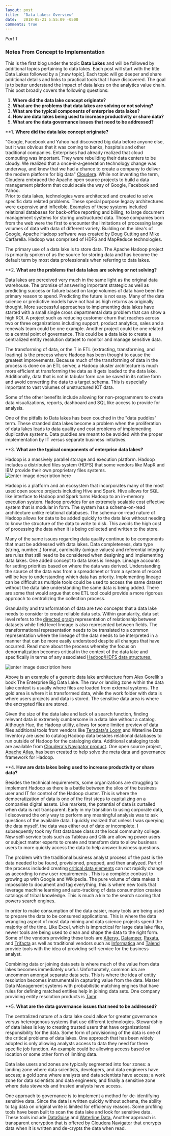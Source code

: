 ```yaml
---
layout: post
title:  "Data Lakes: Overview"
date:   2018-05-21 5:55:09 -0500
comments: true
---
```


_Part 1_
### Notes From Concept to Implementation  

 This is the first blog under the topic **Data Lakes** and will be followed by additional topics pertaining to data lakes.  Each post will start with the title Data Lakes followed by a [:new topic].  Each topic will go deeper and share additional details and links to practical tools that I have discovered.  The goal is to better understand the impact of data lakes on the analytics value chain.   This post broadly covers the following questions:
 1. **Where did the data lake concept originate?**
 2. **What are the problems that data lakes are solving or not solving?**
 3. **What are the typical components of enterprise data lakes?**
 4. **How are data lakes being used to increase productivity or share data?**
 5. **What are the data governance issues that need to be addressed?**  


**1. **Where did the data lake concept originate?**

"Google, Facebook and Yahoo had discovered big data before anyone else, but it was obvious that it was coming to banks, hospitals and other traditional companies. Enterprises had already realized that cloud computing was important. They were rebuilding their data centers to be cloudy. We realized that a once‑in‑a‑generation technology change was underway, and knew that we had a chance to create a company to deliver the modern platform for big data"  [Cloudera](https://www.sec.gov/Archives/edgar/data/1535379/000162828017003221/projectthunders-1.htm#seac698b4139f443582aeb0a2fd342826).  While not inventing the term, Cloudera embraced the Apache open source projects to build a data management platform that could scale the way of Google, Facebook and Yahoo.   
Prior to data lakes, technologies were architected and created to solve specific data related problems.  These special purpose legacy architectures were expensive and inflexible.  Examples of these systems included relational databases for back-office reporting and billing, to large document management systems for storing unstructured data.  Those companies born from the web were the first to encounter the limitations of processing large volumes of data with data of different variety.  Building on the idea's of  Google, Apache Hadoop software was created by Doug Cutting and Mike Carfarella.  Hadoop was comprised of HDFS and MapReduce technologies.   

The primary use of a data lake is to store data.  The Apache Hadoop project is primarily spoken of as the source for storing data and has become the default term by most data professionals when referring to data lakes.



**2. **What are the problems that data lakes are solving or not solving?**

Data lakes are perceived very much in the same light as the original data warehouse. The promise of answering important strategic as well as predicting success or failure based on large volumes of data have been the primary reason to spend. Predicting the future is not easy. Many of the data science or predictive models have not had as high returns as originally thought.  More successful approaches to implementing data lakes have started with a small single cross departmental data problem that can show a high ROI.  A project such as reducing customer churn that reaches across two or three organizations including support, product analytics, sales and a renewals team could be one example.  Another project could be one related to a central point of governance.  This could be a data lake to create a centralized entity resolution dataset to monitor and manage sensitive data.     

The transforming of data, or the T in ETL (extracting, transforming, and loading) is the process where Hadoop has been thought to cause the greatest improvements.  Because much of the transforming of data in the process is done on an ETL server, a Hadoop cluster architecture is much more efficient at transforming the data as it gets loaded to the data lake.  Additionally, data that is not in tabular form can be saved in its native form and avoid converting the data to a target schema.   This is especially important to vast volumes of unstructured IOT data.

Some of the other benefits include allowing for non-programmers to create data visualizations, reports, dashboard and SQL like access to provide for analysis.   

One of the pitfalls to Data lakes has been couched in the "data puddles" term.  These stranded data lakes become a problem when the proliferation of data lakes leads to data quality and cost problems of implementing duplicative systems.  Data puddles are meant to be avoided with the proper implementation by IT versus separate business initiatives.  

**3.  **What are the typical components of enterprise data lakes?**

Hadoop is a massively parallel storage and execution platform.  Hadoop includes a distributed files system (HDFS) that some vendors like MapR and IBM provide their own proprietary files systems.  
![enter image description here](https://lh3.googleusercontent.com/qZGmOopCmnwsJI5NyI1gj9EwqZ58kJepgyB9aCrHXAhG4aDlB2WUrAkmBpOp6mtysXDUaXfJ4DMDQw "Storage System")

Hadoop is a platform and an ecosystem that incorporates many of the most used open source projects including Hive and Spark.  Hive allows for SQL like interface to Hadoop and Spark turns Hadoop to an in-memory execution system.  Hadoop provides for an extremely scalable cost effective system that is modular in form.  The system has a schema-on-read architecture unlike relational databases.  The schema-on-read nature of Hadoop allows for data to be added quickly to the data lake without needing to know the structure of the data to write to disk.  This avoids the high cost of processing the data when it is being collected and written to the store.  

Many of the same issues regarding data quality continue to be components that must be addressed with data lakes.  Data completeness,  data type (string, number..) format, cardinality (unique values) and referential integrity are rules that still need to be considered when designing and implementing data lakes. One added concept to data lakes is lineage.  Lineage accounts for setting priorities based on where the data was derived.  Understanding the source of the data was from a spreadsheet or from a system of record will be key to understanding which data has priority.  Implementing lineage can be difficult as multiple tools could be used to access the same dataset without the data lake understanding the same data is being added. There are some that would argue that one ETL tool could provide a more rigorous approach to centralizing the collection process.  

Granularity and transformation of data are two concepts that a data lake needs to consider to create reliable data sets.  Within granularity, data set level refers to the  [directed graph](https://medium.freecodecamp.org/i-dont-understand-graph-theory-1c96572a1401) representation of relationship between datasets while field level lineage is also represented between fields. The transformational representation needs to be translated to a common representation where the lineage of the data needs to be interpreted in a manner that can be more easily understood despite all changes that have occurred.  Read more about the process whereby the focus on denormalization becomes critical in the context of the data lake and specifically in terms of any associated [Hadoop/HDFS data structures.](http://www.ibmbigdatahub.com/blog/charting-data-lake-model-normalization-patterns-data-lakes)

![enter image description here](https://lh3.googleusercontent.com/9QNxGMJEWXgHYbG4bKLaImavVnlgMUGvINieD--K8NG0WqE8hj_6b7X2RlyGJhEx2mo11kh1zCjS1A "Data Lake Architecture")

Above is an example of a generic data lake architecture from Alex Gorelik's book The Enterprise Big Data Lake.
The raw or landing zone within the data lake context is usually where files are loaded from external systems.  The gold area is where it is transformed data, while the work folder with data is where users projects and data is stored.  The sensitive data area is where the encrypted files are stored.

Given the size of the data lake and lack of a search function, finding relevant data is extremely cumbersome in a data lake without a catalog.  Although Hue, the Hadoop utility, allows for some limited preview of data files additional tools from vendors like [Teradata's Loom](https://www.prnewswire.com/news-releases/teradata-loom-radically-increases-data-lake-productivity-300034309.html)  and Waterline Data Inventory are used to catalog Hadoop data besides relational databases to run outside of Hadoop for the cataloging data. Additional cataloging tools are available from [Cloudera's Navigator product](https://www.cloudera.com/products/product-components/cloudera-navigator.html).  One open source project, [Apache Atlas,](https://atlas.apache.org/) has been created to help solve the meta data and governance framework for Hadoop.

**4.  **How are data lakes being used to increase productivity or share data?**

Besides the technical requirements, some organizations are struggling to implement Hadoop as there is a battle between the silos of the business user and IT for control of the Hadoop cluster.   This is where the democratization of data is one of the first steps to capitalizing on a companies digital assets. Like markets, the potential of data is curtailed when data is not transparent.  Early in my transition to using corporate data, I discovered the only way to perform any meaningful analysis was to ask questions of the available data. I quickly realized that unless I was querying the data myself, the data was either out of date or incomplete. I subsequently took my first database class at the local community college.  New self-service tools such as Tableau and Qlik are allowing power users or subject matter experts to create and transform data to allow business users to more quickly access the data to help answer business questions.

The problem with the traditional business analyst process of the past is the data needed to be found, provisioned, prepped, and then analyzed.  Part of the process included creating [critical data elements](https://en.wikipedia.org/wiki/Data_element_definition) can not rapidly change as according to new user requirements . This is a complete contrast to growing up with Google and Wikipedia.  The pure volume of data makes it impossible to document and tag everything, this is where new tools that leverage machine learning and auto-tracking of data consumption creates catalogs of tribal knowledge.  This is much a kin to the search scoring that powers search engines.   

In order to make consumption of the data easier, many tools are being used to prepare the data to be consumed applications.  This is where the data wrangling aspect of most data mining and data science projects spend the majority of the time. Like Excel, which is impractical for large data lake files, newer tools are being used to clean and shape the data to the right form.  Some of the vendors providing these tools are [Alteryx](https://www.alteryx.com/analytics/pages/trial?utm_source=google&lsm=google&utm_medium=cpc&utm_campaign=Demgen%20Mixed%20-%20Brand_New&utm_content=Trial&utm_term=alteryx&utm_adid=205401968765&gclid=Cj0KCQjw3InYBRCLARIsAG6bfMR9jexiDucFtkZaQlHRP4YskOYXkjHH-otnrB6VsirkqAaMk54KnkAaAhiIEALw_wcB), [Datameer](https://www.datameer.com/), [Paxata](https://www.paxata.com/), and [Trifacta](https://www.trifacta.com/) as well as traditional vendors such as [Informatica](https://www.informatica.com/lp/gartner-leadership.html?gclid=Cj0KCQjw3InYBRCLARIsAG6bfMQ24lWtRi7q5p1kwyp5C7_Q__XreO6DO7y9SjvM1vlb3owsUTFNSvoaAkVrEALw_wcB&formid=3599&programName=17Q2-PPC1-GBL-NA-Gartner-Leader_Promo_Analyst_Reports-PT3323&cps=ppcGS&cext=search_google_17q2_gartner-leadership-report-3323_na_us_en&kw=informatica&s_kwcid=AL!5237!3!268772362957!e!!g!!informatica&ef_id=Wv6nZQAAAJKhihMJ:20180521184449:s#fbid=P0KjhgpvA91) and [Talend](https://www.talend.com/landing-download/ppc/tos-data-integration/?utm_source=google&utm_medium=cpc&utm_campaign=NA%20Search%20-%20Branded%20-%20General&utm_term=talend&utm_content=talend%20-%20exact&utm_creative=244553309005&lang=en&src=GoogleAdwordsOD_US&kid=null&gclid=Cj0KCQjw3InYBRCLARIsAG6bfMSPEx4xvdMWapP06gIY5wY2gJa-zHGYTSdKfLI2dpiJnFc0sx1QWwkaAs28EALw_wcB) provide tools with the idea of providing self-service for the business analyst.

Combining data or joining data sets is where much of the value from data lakes becomes immediately useful.  Unfortunately, common ids are uncommon amongst separate data sets.  This is where the idea of entity resolution becomes instrumental in capturing value from the data.  Master Data Management systems with probabilistic matching engines that have rules for defining matched entities help in joining data sets.  One company providing entity resolution products is [Tamr](https://www.tamr.com/).

**5.  **What are the data governance issues that need to be addressed?**

The centralized nature of a data lake could allow for greater governance versus heterogenous systems that use different technologies.  Stewardship of data lakes is key to creating trusted users that have organizational responsibility for the data.  Some form of provisioning of the data is one of the critical problems of data lakes.  One approach that has been widely adopted is only allowing analysts access to data they need for there specific job function.  An example could be allowing access based on location or some other form of limiting data.  

Data lake users and zones are typically segmented into four zones: a landing zone where data scientists, developers, and data engineers have access; a gold zone where analysts and data scientists have access; a work zone for data scientists and data engineers; and finally a sensitive zone where data stewards and trusted analysts have access.  

One approach to governance is to implement a method for de-identifying sensitive data.  Since the data is written quickly without schema, the ability to tag data on original write is limited for efficiency reasons.  Some profiling tools have been built to scan the data lake and look for sensitive data.  These tools include [DataGuise](https://www.dataguise.com/) and [Waterline Data.](https://www.waterlinedata.com/) Another approach is transparent encryption that is offered by [Cloudera Navigator](https://www.cloudera.com/products/product-components/cloudera-navigator.html)  that encrypts data when it is written and de-crypts the data when read.   
